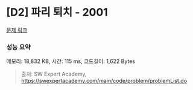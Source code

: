 # [D2] 파리 퇴치 - 2001 

[문제 링크](https://swexpertacademy.com/main/code/problem/problemDetail.do?contestProbId=AV5PzOCKAigDFAUq) 

### 성능 요약

메모리: 18,832 KB, 시간: 115 ms, 코드길이: 1,622 Bytes



> 출처: SW Expert Academy, https://swexpertacademy.com/main/code/problem/problemList.do